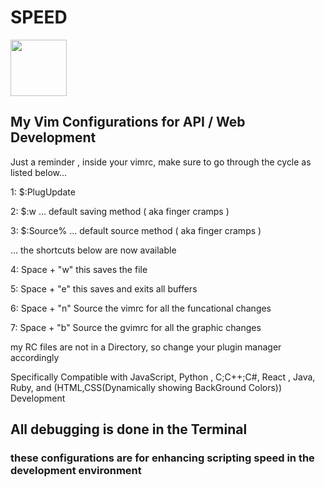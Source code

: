 # SPEED 
<img src='https://github.com/hug0sh0t/VIM-Configurations/blob/main/vim-2.ico' style='width:90px;height:90px'/> 


## My Vim Configurations for API / Web Development


Just a reminder , inside your vimrc, make sure to go through the cycle as listed below... 


1: $:PlugUpdate


2: $:w ... default saving method  ( aka finger cramps ) 


3: $:Source%  ... default source method ( aka finger cramps )




... the shortcuts below are now available  


4: Space + "w" this saves the file


5: Space + "e" this saves and exits all buffers 


6: Space + "n" Source the vimrc for all the funcational changes


7: Space + "b" Source the gvimrc for all the graphic changes 




my RC files are not in a Directory, so change your plugin manager accordingly 

Specifically Compatible with JavaScript, Python ,
C;C++;C#, React , Java, Ruby,
and (HTML,CSS(Dynamically showing BackGround Colors))  Development

## All debugging is done in the Terminal
### these configurations are for enhancing scripting speed in the development environment
 
